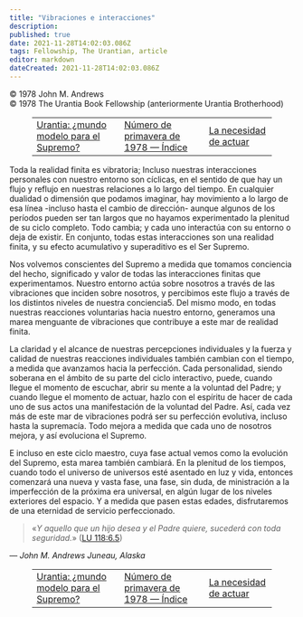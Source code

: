 ```yaml
---
title: "Vibraciones e interacciones"
description: 
published: true
date: 2021-11-28T14:02:03.086Z
tags: Fellowship, The Urantian, article
editor: markdown
dateCreated: 2021-11-28T14:02:03.086Z
---
```


<p class="v-card v-sheet theme--light grey lighten-3 px-2">© 1978 John M. Andrews<br>© 1978 The Urantia Book Fellowship (anteriormente Urantia Brotherhood)</p>
<figure class="table chapter-navigator">
  <table>
    <tbody>
      <tr>
        <td>
        <a href="/es/article/Marilyn_Hauck/Urantia_Model_World_For_The_Supreme">
          <span class="mdi mdi-arrow-left-drop-circle"></span><span class="pl-2">Urantia: ¿mundo modelo para el Supremo?</span>
        </a>
        </td>
        <td>
        <a href="/es/index/articles_the_urantian#número-de-primavera-de-1978">
          <span class="mdi mdi-book-open-variant"></span><span class="pl-2">Número de primavera de 1978 — Índice</span>
        </a>
        </td>
        <td>
        <a href="/es/article/Gene_Joyce/The_Necessity_Of_Action">
          <span class="pr-2">La necesidad de actuar</span><span class="mdi mdi-arrow-right-drop-circle"></span>
        </a>
        </td>
      </tr>
    </tbody>
  </table>
</figure>



Toda la realidad finita es vibratoria; Incluso nuestras interacciones personales con nuestro entorno son cíclicas, en el sentido de que hay un flujo y reflujo en nuestras relaciones a lo largo del tiempo. En cualquier dualidad o dimensión que podamos imaginar, hay movimiento a lo largo de esa línea -incluso hasta el cambio de dirección- aunque algunos de los períodos pueden ser tan largos que no hayamos experimentado la plenitud de su ciclo completo. Todo cambia; y cada uno interactúa con su entorno o deja de existir. En conjunto, todas estas interacciones son una realidad finita, y su efecto acumulativo y superaditivo es el Ser Supremo.

Nos volvemos conscientes del Supremo a medida que tomamos conciencia del hecho, significado y valor de todas las interacciones finitas que experimentamos. Nuestro entorno actúa sobre nosotros a través de las vibraciones que inciden sobre nosotros, y percibimos este flujo a través de los distintos niveles de nuestra conciencia5. Del mismo modo, en todas nuestras reacciones voluntarias hacia nuestro entorno, generamos una marea menguante de vibraciones que contribuye a este mar de realidad finita.

La claridad y el alcance de nuestras percepciones individuales y la fuerza y calidad de nuestras reacciones individuales también cambian con el tiempo, a medida que avanzamos hacia la perfección. Cada personalidad, siendo soberana en el ámbito de su parte del ciclo interactivo, puede, cuando llegue el momento de escuchar, abrir su mente a la voluntad del Padre; y cuando llegue el momento de actuar, hazlo con el espíritu de hacer de cada uno de sus actos una manifestación de la voluntad del Padre. Así, cada vez más de este mar de vibraciones podrá ser su perfección evolutiva, incluso hasta la supremacía. Todo mejora a medida que cada uno de nosotros mejora, y así evoluciona el Supremo.

E incluso en este ciclo maestro, cuya fase actual vemos como la evolución del Supremo, esta marea también cambiará. En la plenitud de los tiempos, cuando todo el universo de universos esté asentado en luz y vida, entonces comenzará una nueva y vasta fase, una fase, sin duda, de ministración a la imperfección de la próxima era universal, en algún lugar de los niveles exteriores del espacio. Y a medida que pasen estas edades, disfrutaremos de una eternidad de servicio perfeccionado.

> «_Y aquello que un hijo desea y el Padre quiere, sucederá con toda seguridad._» ([LU 118:6.5](/es/The_Urantia_Book/118#p6_5))


— _John M. Andrews_
_Juneau, Alaska_



<figure class="table chapter-navigator">
  <table>
    <tbody>
      <tr>
        <td>
        <a href="/es/article/Marilyn_Hauck/Urantia_Model_World_For_The_Supreme">
          <span class="mdi mdi-arrow-left-drop-circle"></span><span class="pl-2">Urantia: ¿mundo modelo para el Supremo?</span>
        </a>
        </td>
        <td>
        <a href="/es/index/articles_the_urantian#número-de-primavera-de-1978">
          <span class="mdi mdi-book-open-variant"></span><span class="pl-2">Número de primavera de 1978 — Índice</span>
        </a>
        </td>
        <td>
        <a href="/es/article/Gene_Joyce/The_Necessity_Of_Action">
          <span class="pr-2">La necesidad de actuar</span><span class="mdi mdi-arrow-right-drop-circle"></span>
        </a>
        </td>
      </tr>
    </tbody>
  </table>
</figure>
